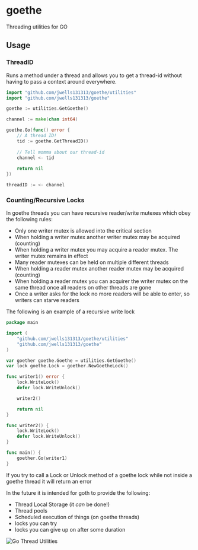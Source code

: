 [//]: # " DO NOT ALTER OR REMOVE COPYRIGHT NOTICES OR THIS HEADER. "
[//]: # "  "
[//]: # " Copyright (c) 2018 Oracle and/or its affiliates. All rights reserved. "
[//]: # "  "
[//]: # " The contents of this file are subject to the terms of either the GNU "
[//]: # " General Public License Version 2 only (''GPL'') or the Common Development "
[//]: # " and Distribution License(''CDDL'') (collectively, the ''License'').  You "
[//]: # " may not use this file except in compliance with the License.  You can "
[//]: # " obtain a copy of the License at "
[//]: # " https://oss.oracle.com/licenses/CDDL+GPL-1.1 "
[//]: # " or LICENSE.txt.  See the License for the specific "
[//]: # " language governing permissions and limitations under the License. "
[//]: # "  "
[//]: # " When distributing the software, include this License Header Notice in each "
[//]: # " file and include the License file at LICENSE.txt. "
[//]: # "  "
[//]: # " GPL Classpath Exception: "
[//]: # " Oracle designates this particular file as subject to the ''Classpath'' "
[//]: # " exception as provided by Oracle in the GPL Version 2 section of the License "
[//]: # " file that accompanied this code. "
[//]: # "  "
[//]: # " Modifications: "
[//]: # " If applicable, add the following below the License Header, with the fields "
[//]: # " enclosed by brackets [] replaced by your own identifying information: "
[//]: # " ''Portions Copyright [year] [name of copyright owner]'' "
[//]: # "  "
[//]: # " Contributor(s): "
[//]: # " If you wish your version of this file to be governed by only the CDDL or "
[//]: # " only the GPL Version 2, indicate your decision by adding ''[Contributor] "
[//]: # " elects to include this software in this distribution under the [CDDL or GPL "
[//]: # " Version 2] license.''  If you don't indicate a single choice of license, a "
[//]: # " recipient has the option to distribute your version of this file under "
[//]: # " either the CDDL, the GPL Version 2 or to extend the choice of license to "
[//]: # " its licensees as provided above.  However, if you add GPL Version 2 code "
[//]: # " and therefore, elected the GPL Version 2 license, then the option applies "
[//]: # " only if the new code is made subject to such option by the copyright "
[//]: # " holder. "

# goethe

Threading utilities for GO

## Usage

### ThreadID

Runs a method under a thread and allows you to get a thread-id without having to
pass a context around everywhere.

```go
import "github.com/jwells131313/goethe/utilities"
import "github.com/jwells131313/goethe"

goethe := utilities.GetGoethe()

channel := make(chan int64)

goethe.Go(func() error {
    // A thread ID!
    tid := goethe.GetThreadID()
    
    // Tell momma about our thread-id
    channel <- tid
    
    return nil
})

threadID := <- channel
```

### Counting/Recursive Locks

In goethe threads you can have recursive reader/write mutexes which obey the following rules:

* Only one writer mutex is allowed into the critical section
* When holding a writer mutex another writer mutex may be acquired (counting)
* When holding a writer mutex you may acquire a reader mutex.  The writer mutex remains in effect
* Many reader mutexes can be held on multiple different threads
* When holding a reader mutex another reader mutex may be acquired (counting)
* When holding a reader mutex you can acquirer the writer mutex on the same thread once all readers on other threads are gone
* Once a writer asks for the lock no more readers will be able to enter, so writers can starve readers

The following is an example of a recursive write lock
```go
package main

import (
	"github.com/jwells131313/goethe/utilities"
	"github.com/jwells131313/goethe"
)

var goether goethe.Goethe = utilities.GetGoethe()
var lock goethe.Lock = goether.NewGoetheLock()

func writer1() error {
	lock.WriteLock()
	defer lock.WriteUnlock()

	writer2()

	return nil
}

func writer2() {
	lock.WriteLock()
	defer lock.WriteUnlock()
}

func main() {
	goether.Go(writer1)
}
```

If you try to call a Lock or Unlock method of a goethe lock while not inside a goethe thread it
will return an error

In the future it is intended for goth to provide the following:

* Thread Local Storage (it *can* be done!)
* Thread pools
* Scheduled execution of things (on goethe threads)
* locks you can try
* locks you can give up on after some duration

![](https://github.com/jwells131313/goethe/blob/master/images/goth.jpg "Go Thread Utilities")
